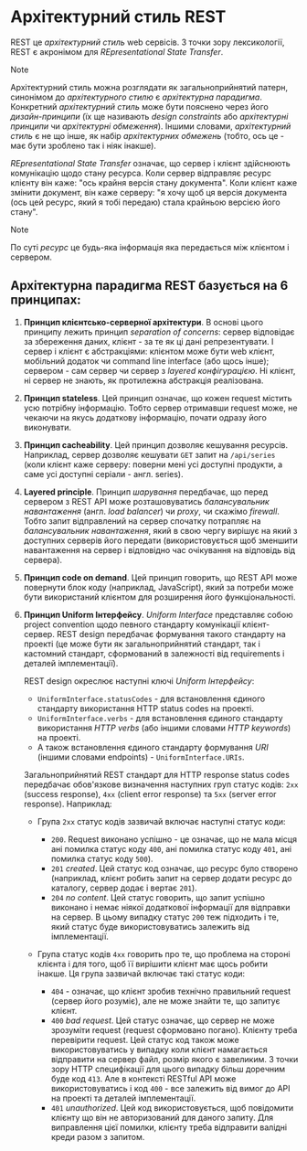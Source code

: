 # Архітектурний стиль REST

REST це _архітектурний стиль_ web сервісів. З точки зору лексикології, REST є акронімом для _REpresentational State Transfer_.

> [!NOTE]
> Архітектурний стиль можна розглядати як загальноприйнятий патерн, синонімом до _архітектурного стилю_ є _архітектурна парадигма_. Конкретний _архітектурний стиль_ може бути пояснено через його _дизайн-принципи_ (їх ще називають _design constraints_ або _архітектурні принципи_ чи _архітектурні обмеження_). Іншими словами, _архітектурний стиль_ є не що інше, як набір _архітектурних обмежень_ (тобто, ось це - має бути зроблено так і ніяк інакше).

_REpresentational State Transfer_ означає, що сервер і клієнт здійснюють комунікацію щодо стану ресурса. Коли сервер відправляє ресурс клієнту він каже: "ось крайня версія стану документа". Коли клієнт каже змінити документ, він каже серверу: "я хочу щоб ця версія документа (ось цей ресурс, який я тобі передаю) стала крайньою версією його стану".

> [!NOTE]
> По суті _ресурс_ це будь-яка інформація яка передається між клієнтом і сервером.

## Архітектурна парадигма REST базується на 6 принципах:

1. **Принцип клієнтсько-серверної архітектури**. В основі цього принципу лежить принцип _separation of concerns_: сервер відповідає за збереження даних, клієнт - за те як ці дані репрезентувати. І сервер і клієнт є абстракціями: клієнтом може бути web клієнт, мобільний додаток чи command line interface (або щось інше); сервером - сам сервер чи сервер з _layered конфігурацією_. Ні клієнт, ні сервер не знають, як протилежна абстракція реалізована.
1. **Принцип stateless**. Цей принцип означає, що кожен request містить усю потрібну інформацію. Тобто сервер отримавши request може, не чекаючи на якусь додаткову інформацію, почати одразу його виконувати.
1. **Принцип cacheability**. Цей принцип дозволяє кешування ресурсів. Наприклад, сервер дозволяє кешувати `GET` запит на `/api/series` (коли клієнт каже серверу: поверни мені усі доступні продукти, а саме усі доступні серіали - англ. series).
1. **Layered principle**. Принцип _шарування_ передбачає, що перед сервером з REST API може розташовуватись _балансувальник навантаження_ (англ. _load balancer_) чи _proxy_, чи скажімо _firewall_. Тобто запит відправлений на сервер спочатку потрапляє на _балансувальник навантаження_, який в свою чергу вирішує на який з доступних серверів його передати (використовується щоб зменшити навантаження на сервер і відповідно час очікування на відповідь від сервера).
1. **Принцип code on demand**. Цей принцип говорить, що REST API може повернути блок коду (наприклад, JavaScript), який за потреби може бути використаний клієнтом для розширення його функціональності.
1. **Принцип Uniform Інтерфейсу**. _Uniform Interface_ представляє собою project convention щодо певного стандарту комунікації клієнт-сервер. REST design передбачає формування такого стандарту на проекті (це може бути як загальноприйнятий стандарт, так і кастомний стандарт, сформований в залежності від requirements і деталей імплементації).

   REST design окреслює наступні ключі _Uniform Інтерфейсу_:

   - `UniformInterface.statusCodes` - для встановлення єдиного стандарту використання HTTP status codes на проекті.
   - `UniformInterface.verbs` - для встановлення єдиного стандарту використання _HTTP verbs_ (або іншими словами _HTTP keywords_) на проекті.
   - А також встановлення єдиного стандарту формування _URI_ (іншими словами endpoints) - `UniformInterface.URIs`.

   Загальноприйнятий REST стандарт для HTTP response status codes передбачає обов'язкове визначення наступних груп статус кодів: `2xx` (success response), `4xx` (client error response) та `5xx` (server error response). Наприклад:

   - Група `2xx` статус кодів зазвичай включає наступні статус коди:

     - `200`. Request виконано успішно - це означає, що не мала місця ані помилка статус коду `400`, ані помилка статус коду `401`, ані помилка статус коду `500`).
     - `201` _created_. Цей статус код означає, що ресурс було створено (наприклад, клієнт робить запит на сервер додати ресурс до каталогу, сервер додає і вертає `201`).
     - `204` _no content_. Цей статус говорить, що запит успішно виконано і немає ніякої додаткової інформації для відправки на сервер. В цьому випадку статус `200` теж підходить і те, який статус буде використовуватись залежить від імплементації.

   - Група статус кодів `4xx` говорить про те, що проблема на стороні клієнта і для того, щоб її вирішити клієнт має щось робити інакше. Ця група зазвичай включає такі статус коди:

     - `404` - означає, що клієнт зробив технічно правильний request (сервер його розуміє), але не може знайти те, що запитує клієнт.
     - `400` _bad request_. Цей статус означає, що сервер не може зрозуміти request (request сформовано погано). Клієнту треба перевірити request. Цей статус код також може використовуватись у випадку коли клієнт намагається відправити на сервер файл, розмір якого є завеликим. З точки зору HTTP специфікації для цього випадку більш доречним буде код `413`. Але в контексті RESTful API може використовуватись і код `400` - все залежить від вимог до API на проекті та деталей імплементації.
     - `401` _unauthorized_. Цей код використовується, щоб повідомити клієнту що він не авторизований для даного запиту. Для виправлення цієї помилки, клієнту треба відправити валідні креди разом з запитом.
